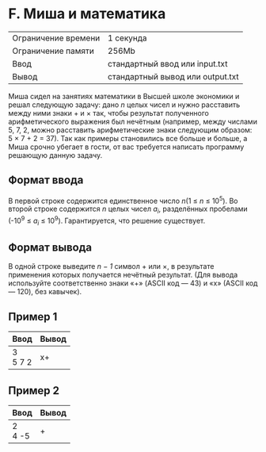 # F. Миша и математика
<table>
  <tr>
      <td>Ограничение времени</td>
      <td>1 секунда</td>
  </tr>
  <tr>
      <td>Ограничение памяти</td>
      <td>256Mb</td>
  </tr>
  <tr>
      <td>Ввод</td>
      <td>стандартный ввод или input.txt</td>
  </tr>
  <tr>
      <td>Вывод</td>
      <td>стандартный вывод или output.txt</td>
  </tr>
</table>

Миша сидел на занятиях математики в Высшей школе экономики и решал следующую задачу: дано <i>n</i> целых чисел и нужно расставить 
между ними знаки + и × так, чтобы результат полученного арифметического выражения был нечётным (например, между числами 5, 7, 2, 
можно расставить арифметические знаки следующим образом: 5 × 7 + 2 = 37). Так как примеры становились все больше и больше, а Миша 
срочно убегает в гости, от вас требуется написать программу решающую данную задачу.

## Формат ввода
В первой строке содержится единственное число <i>n</i>(1 ≤ <i>n</i> ≤ 10<sup>5</sup>). Во второй строке содержится <i>n</i> целых 
чисел <i>a<sub>i</sub></i>, разделённых пробелами (-10<sup>9</sup> ≤ <i>a<sub>i</sub></i> ≤ 10<sup>9</sup>). Гарантируется, что 
решение существует.

## Формат вывода
В одной строке выведите <i>n − 1</i> символ + или ×, в результате применения которых получается нечётный результат. (Для вывода 
используйте соответственно знаки «+» (ASCII код — 43) и «x» (ASCII код — 120), без кавычек).

## Пример 1
| Ввод        | Вывод |
|:------------|:------|
| 3</br>5 7 2 | x+    |

## Пример 2
| Ввод       | Вывод |
|:-----------|:------|
| 2</br>4 -5 | +     |
